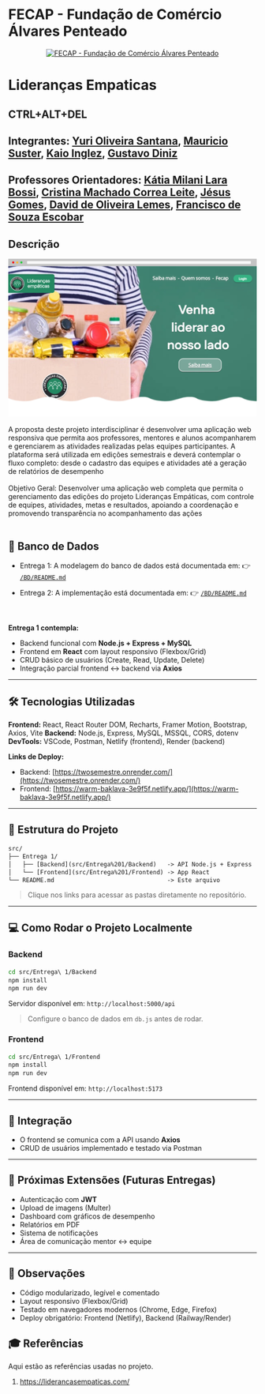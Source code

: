 # FECAP - Fundação de Comércio Álvares Penteado

<p align="center">
<a href= "https://www.fecap.br/"><img src="https://encrypted-tbn0.gstatic.com/images?q=tbn:ANd9GcRhZPrRa89Kma0ZZogxm0pi-tCn_TLKeHGVxywp-LXAFGR3B1DPouAJYHgKZGV0XTEf4AE&usqp=CAU" alt="FECAP - Fundação de Comércio Álvares Penteado" border="0"></a>
</p>

# Lideranças Empaticas

## CTRL+ALT+DEL

## Integrantes: <a href="">Yuri Oliveira Santana</a>, <a href="">Mauricio Suster</a>, <a href="">Kaio Inglez</a>, <a href="">Gustavo Diniz</a></a>

## Professores Orientadores: <a href="">Kátia Milani Lara Bossi</a>, <a href="">Cristina Machado Correa Leite</a>, <a href="">Jésus Gomes</a>, <a href="">David de Oliveira Lemes</a>, <a href="">Francisco de Souza Escobar</a>

## Descrição


![](imagens/home.png)



A proposta deste projeto interdisciplinar é desenvolver uma aplicação web responsiva que 
permita aos professores, mentores e alunos acompanharem e gerenciarem as atividades 
realizadas pelas equipes participantes. A plataforma será utilizada em edições semestrais e 
deverá contemplar o fluxo completo: desde o cadastro das equipes e atividades até a geração 
de relatórios de desempenho
<br><br>
Objetivo Geral:
Desenvolver uma aplicação web completa que permita o gerenciamento das edições do 
projeto Lideranças Empáticas, com controle de equipes, atividades, metas e resultados, 
apoiando a coordenação e promovendo transparência no acompanhamento das ações
<br><br>

## 🔗 Banco de Dados
 
* Entrega 1: A modelagem do banco de dados está documentada em: 
👉 [`/BD/README.md`](documentos/Entrega%201/BD/README.md)

* Entrega 2: A implementação está documentada em: 
👉 [`/BD/README.md`](documentos/Entrega%202/BD/README.md)


<br><br>
**Entrega 1 contempla:**

* Backend funcional com **Node.js + Express + MySQL**
* Frontend em **React** com layout responsivo (Flexbox/Grid)
* CRUD básico de usuários (Create, Read, Update, Delete)
* Integração parcial frontend ↔ backend via **Axios**

---

## 🛠 Tecnologias Utilizadas

**Frontend:** React, React Router DOM, Recharts, Framer Motion, Bootstrap, Axios, Vite
**Backend:** Node.js, Express, MySQL, MSSQL, CORS, dotenv
**DevTools:** VSCode, Postman, Netlify (frontend), Render (backend)

**Links de Deploy:**

* Backend: [https://twosemestre.onrender.com/](https://twosemestre.onrender.com/)
* Frontend: [https://warm-baklava-3e9f5f.netlify.app/](https://warm-baklava-3e9f5f.netlify.app/)

---

## 📂 Estrutura do Projeto

```
src/
├── Entrega 1/
│   ├── [Backend](src/Entrega%201/Backend)   -> API Node.js + Express
│   └── [Frontend](src/Entrega%201/Frontend) -> App React                  
└── README.md                                -> Este arquivo
```

> Clique nos links para acessar as pastas diretamente no repositório.

---
## 💻 Como Rodar o Projeto Localmente

### Backend

```bash
cd src/Entrega\ 1/Backend
npm install
npm run dev
```

Servidor disponível em: `http://localhost:5000/api`

> Configure o banco de dados em `db.js` antes de rodar.

### Frontend

```bash
cd src/Entrega\ 1/Frontend
npm install
npm run dev
```

Frontend disponível em: `http://localhost:5173`

---

## 🔗 Integração

* O frontend se comunica com a API usando **Axios**
* CRUD de usuários implementado e testado via Postman

---

## 🌟 Próximas Extensões (Futuras Entregas)

* Autenticação com **JWT**
* Upload de imagens (Multer)
* Dashboard com gráficos de desempenho
* Relatórios em PDF
* Sistema de notificações
* Área de comunicação mentor ↔ equipe

---
## 📝 Observações

* Código modularizado, legível e comentado
* Layout responsivo (Flexbox/Grid)
* Testado em navegadores modernos (Chrome, Edge, Firefox)
* Deploy obrigatório: Frontend (Netlify), Backend (Railway/Render)

## 🎓 Referências

Aqui estão as referências usadas no projeto.

1. <https://liderancasempaticas.com/>
